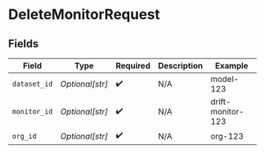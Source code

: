 # DeleteMonitorRequest


## Fields

| Field              | Type               | Required           | Description        | Example            |
| ------------------ | ------------------ | ------------------ | ------------------ | ------------------ |
| `dataset_id`       | *Optional[str]*    | :heavy_check_mark: | N/A                | model-123          |
| `monitor_id`       | *Optional[str]*    | :heavy_check_mark: | N/A                | drift-monitor-123  |
| `org_id`           | *Optional[str]*    | :heavy_check_mark: | N/A                | org-123            |